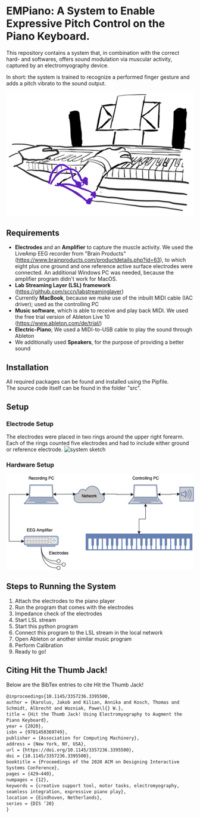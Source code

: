 # EMPiano: A System to Enable Expressive Pitch Control on the Piano Keyboard.

This repository contains a system that, in combination with the correct hard- and softwares, offers sound modulation via muscular activity, captured by an electromyography device.

In short: the system is trained to recognize a performed finger gesture and adds a pitch vibrato to the sound output.

![system sketch](./pics/figures_teaser_new.png)

##  Requirements

- **Electrodes** and an **Amplifier** to capture the muscle activity. We used the LiveAmp EEG recorder from "Brain Products" (https://www.brainproducts.com/productdetails.php?id=63), to which eight plus one ground and one reference active surface electrodes were connected. An additional Windows PC was needed, because the amplifier program didn't work for MacOS.
- **Lab Streaming Layer (LSL) framework** (https://github.com/sccn/labstreaminglayer)
- Currently **MacBook**, because we make use of the inbuilt MIDI cable (IAC driver); used as the controlling PC
- **Music software**, which is able to receive and play back MIDI. We used the free trial version of Ableton Live 10 (https://www.ableton.com/de/trial/)
- **Electric-Piano**; We used a MIDI-to-USB cable to play the sound through Ableton
- We additionally used **Speakers**, for the purpose of providing a better sound

## Installation

All required packages can be found and installed using the Pipfile.  
The source code itself can be found in the folder "src".

## Setup

### Electrode Setup
The electrodes were placed in two rings around the upper right forearm. Each of the rings counted five electrodes and had to include either ground or reference electrode.
![system sketch](./pics/figures_electrode_ring.JPG)

### Hardware Setup
![system sketch](./pics/fullSetup.png)

## Steps to Running the System
1. Attach the electrodes to the piano player
2. Run the program that comes with the electrodes
3. Impedance check of the electrodes
4. Start LSL stream
5. Start this python program
6. Connect this program to the LSL stream in the local network
7. Open Ableton or another similar music program
8. Perform Calibration
9. Ready to go!

## Citing Hit the Thumb Jack!

Below are the BibTex entries to cite Hit the Thumb Jack!
```
@inproceedings{10.1145/3357236.3395500,
author = {Karolus, Jakob and Kilian, Annika and Kosch, Thomas and Schmidt, Albrecht and Wozniak, Pawe\l{} W.},
title = {Hit the Thumb Jack! Using Electromyography to Augment the Piano Keyboard},
year = {2020},
isbn = {9781450369749},
publisher = {Association for Computing Machinery},
address = {New York, NY, USA},
url = {https://doi.org/10.1145/3357236.3395500},
doi = {10.1145/3357236.3395500},
booktitle = {Proceedings of the 2020 ACM on Designing Interactive Systems Conference},
pages = {429–440},
numpages = {12},
keywords = {creative support tool, motor tasks, electromyography, seamless integration, expressive piano play},
location = {Eindhoven, Netherlands},
series = {DIS ’20}
}
```